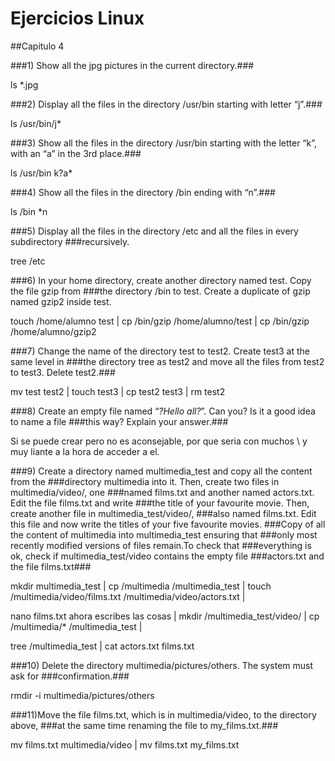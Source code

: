 # Ejercicios Linux

##Capitulo 4


###1) Show all the jpg pictures in the current directory.###

ls *.jpg

###2) Display all the files in the directory /usr/bin starting with letter “j”.###

ls /usr/bin/j*

###3) Show all the files in the directory /usr/bin starting with the letter “k”, with an “a” 
in the 3rd place.###

ls /usr/bin k?a*

###4) Show all the files in the directory /bin ending with “n”.###

ls /bin *n

###5) Display all the files in the directory /etc and all the files in every subdirectory
###recursively.

tree /etc

###6) In your home directory, create another directory named test. Copy the file gzip from
###the directory /bin to test. Create a duplicate of gzip named gzip2 inside test.


touch /home/alumno test | 
cp /bin/gzip /home/alumno/test | 
cp /bin/gzip /home/alumno/gzip2

###7) Change the name of the directory test to test2. Create test3 at the same level in
###the directory tree as test2 and move all the files from test2 to test3. Delete test2.###

mv test test2 | 
touch test3 | 
cp test2 test3 | 
rm test2

###8) Create an empty file named “*?Hello all?*”. Can you? Is it a good idea to name a file
###this way? Explain your answer.###

Si se puede crear pero no es aconsejable, por que seria con muchos \ y muy liante a la hora de acceder a el.

###9) Create a directory named multimedia_test and copy all the content from the
###directory multimedia into it. Then, create two files in multimedia/video/, one
###named films.txt and another named actors.txt. Edit the file films.txt and write
###the title of your favourite movie. Then, create another file in multimedia_test/video/,
###also named films.txt. Edit this file and now write the titles of your five favourite movies.
###Copy of all the content of multimedia into multimedia_test ensuring that
###only most recently modified versions of files remain.To check that
###everything is ok, check if multimedia_test/video contains the empty file
###actors.txt and the file films.txt###

mkdir multimedia_test | cp /multimedia /multimedia_test | touch /multimedia/video/films.txt /multimedia/video/actors.txt | 

nano films.txt ahora escribes las cosas | mkdir /multimedia_test/video/ | cp /multimedia/* /multimedia_test | 

tree /multimedia_test | cat actors.txt films.txt


###10) Delete the directory multimedia/pictures/others. The system must ask for
###confirmation.###

rmdir -i multimedia/pictures/others

###11)Move the file films.txt, which is in multimedia/video, to the directory above,
###at the same time renaming the file to my_films.txt.###

mv films.txt multimedia/video | mv films.txt my_films.txt
